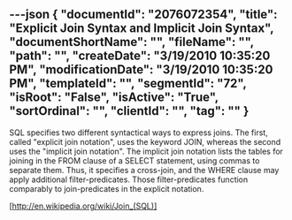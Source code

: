 ---json
{
  "documentId": "2076072354",
  "title": "Explicit Join Syntax and Implicit Join Syntax",
  "documentShortName": "",
  "fileName": "",
  "path": "",
  "createDate": "3/19/2010 10:35:20 PM",
  "modificationDate": "3/19/2010 10:35:20 PM",
  "templateId": "",
  "segmentId": "72",
  "isRoot": "False",
  "isActive": "True",
  "sortOrdinal": "",
  "clientId": "",
  "tag": ""
}
---

SQL specifies two different syntactical ways to express joins. The first, called &quot;explicit join notation&quot;, uses the keyword JOIN, whereas the second uses the &quot;implicit join notation&quot;. The implicit join notation lists the tables for joining in the FROM clause of a SELECT statement, using commas to separate them. Thus, it specifies a cross-join, and the WHERE clause may apply additional filter-predicates. Those filter-predicates function comparably to join-predicates in the explicit notation.

[http://en.wikipedia.org/wiki/Join_(SQL)]
